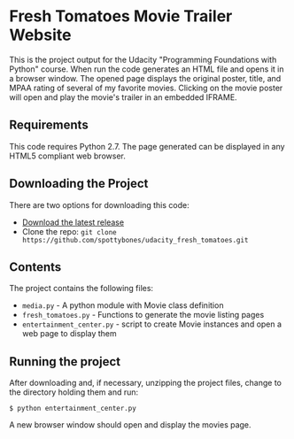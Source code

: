 # Fresh Tomatoes Movie Trailer Website

This is the project output for the Udacity "Programming Foundations with Python"
course. When run the code generates an HTML file and opens it in a browser
window. The opened page displays the original poster, title, and MPAA rating of
several of my favorite movies. Clicking on the movie poster will open and play
the movie's trailer in an embedded IFRAME.

## Requirements

This code requires Python 2.7. The page generated can be displayed in
any HTML5 compliant web browser.

## Downloading the Project

There are two options for downloading this code:

* [Download the latest release][1]
* Clone the repo: `git clone https://github.com/spottybones/udacity_fresh_tomatoes.git`

## Contents

The project contains the following files:

* `media.py` - A python module with Movie class definition
* `fresh_tomatoes.py` - Functions to generate the movie listing pages
* `entertainment_center.py` - script to create Movie instances and open a web
  page to display them

## Running the project

After downloading and, if necessary, unzipping the project files, change to the
directory holding them and run:

    $ python entertainment_center.py

A new browser window should open and display the movies page.

[1]: https://github.com/spottybones/udacity_fresh_tomatoes/archive/master.zip
